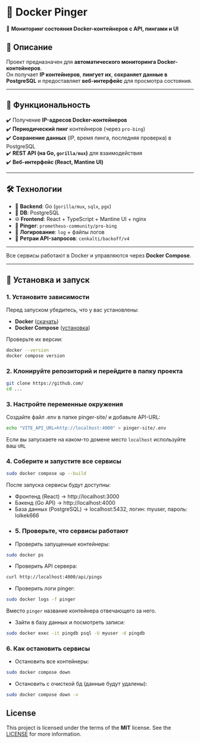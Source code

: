 # 🐳 Docker Pinger
📡 **Мониторинг состояния Docker-контейнеров с API, пингами и UI**  

## 📌 Описание  
Проект предназначен для **автоматического мониторинга Docker-контейнеров**.  
Он получает **IP контейнеров**, **пингует их**, **сохраняет данные в PostgreSQL** и предоставляет **веб-интерфейс** для просмотра состояния.  

---

## 🚀 Функциональность  
✔️ Получение **IP-адресов Docker-контейнеров**  
✔️ **Периодический пинг** контейнеров (через `pro-bing`)  
✔️ **Сохранение данных** (IP, время пинга, последняя проверка) в PostgreSQL  
✔️ **REST API (на Go, `gorilla/mux`)** для взаимодействия  
✔️ **Веб-интерфейс (React, Mantine UI)**  

---

## 🛠 Технологии  
- 🐹 **Backend**: Go (`gorilla/mux`, `sqlx`, `pgx`)  
- 🐳 **DB**: PostgreSQL  
- 🌐 **Frontend**: React + TypeScript + Mantine UI + nginx
- 📡 **Pinger**: `prometheus-community/pro-bing`  
- 🔄 **Логирование**: `log` + файлы логов  
- 🔄 **Ретраи API-запросов**: `cenkalti/backoff/v4`  

---

Все сервисы работают в Docker и управляются через **Docker Compose**.

---

## 🔧 Установка и запуск

### 1. Установите зависимости
Перед запуском убедитесь, что у вас установлены:
- **Docker** ([скачать](https://docs.docker.com/get-docker/))
- **Docker Compose** ([установка](https://docs.docker.com/compose/install/))

Проверьте их версии:
```sh
docker --version
docker compose version
```
### 2. Клонируйте репозиторий и перейдите в папку проекта
```sh
git clone https://github.com/
cd ...
```
### 3. Настройте переменные окружения
Создайте файл .env в папке pinger-site/ и добавьте API-URL:
```sh
echo "VITE_API_URL=http://localhost:4000" > pinger-site/.env
```
Если вы запускаете на каком-то домене место `localhost` используйте ваш `URL`
### 4. Соберите и запустите все сервисы
```sh
sudo docker compose up --build
```
После запуска сервисы будут доступны:

- Фронтенд (React) → http://localhost:3000
- Бэкенд (Go API) → http://localhost:4000
- База данных (PostgreSQL) → localhost:5432, логин: myuser, пароль: lolkek666
- ### 5. Проверьте, что сервисы работают
- Проверить запущенные контейнеры:
```sh
sudo docker ps
```
- Проверить API сервера:
```sh
curl http://localhost:4000/api/pings
```
- Проверить логи pinger:
```sh
sudo docker logs -f pinger
```
Вместо `pinger` название контейнера отвечающего за него.
- Зайти в базу данных и посмотреть записи:
```sh
sudo docker exec -it pingdb psql -U myuser -d pingdb
```
### 6. Как остановить сервисы
- Остановить все контейнеры:
```sh
sudo docker compose down
```
- Остановить с очисткой бд (данные будут удалены):
```sh
sudo docker compose down -v
```
## License

This project is licensed under the terms of the **MIT** license. See the [LICENSE](LICENSE) for more information.
